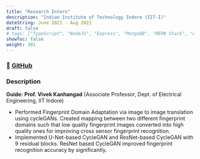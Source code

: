 ```yaml
---
title: "Research Intern"
description: "Indian Institute of Technology Indore (IIT-I)"
dateString: June 2021 - Aug 2021
draft: false
# tags: ["TypeScript", "NodeJS", "Express", "MongoDB", "MERN Stack", "AWS"]
showToc: false
weight: 301
--- 
```

### 🔗 [GitHub](https://github.com/abdul7oss/finger-print-domain-adaptation)
### Description
**Guide:** **Prof. Vivek Kanhangad** (Associate Professor, Dept. of Electrical Engineering, IIT Indore)

- Performed Fingerprint Domain Adaptation via image to image translation using cycleGANs. Created
mapping between two different fingerprint domains such that low quality fingerprint images converted
into high quality ones for improving cross sensor fingerprint recognition.
- Implemented U-Net-based CycleGAN and ResNet-based CycleGAN with 9 residual blocks. ResNet based
CycleGAN improved fingerprint recognition accuracy by significantly. 
<!-- - Developed a **Salesforce app** using SFDX to provide clients with a customized experience within their Salesforce dashboard.
- Developed a **Slack bot** to send interactive daily notifications to customers, and to allow them to take actions directly from Slack. This eliminated the operational resistance and **increased the adoption of our product by over 50%**.
- Implemented authorization for Slack integration with BuyerAssist using **React** and **OAuth 2.0**
- Mentored a new recruit for a period of 1 month -->

<!-- ![](/experience/buyerassist/img1.jpeg#center) -->